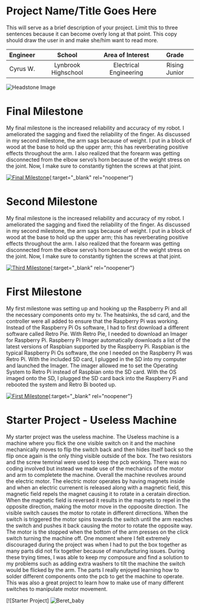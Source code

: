 ﻿# Project Name/Title Goes Here
This will serve as a brief description of your project. Limit this to three sentences because it can become overly long at that point. This copy should draw the user in and make she/him want to read more.

| **Engineer** | **School** | **Area of Interest** | **Grade** |
|:--:|:--:|:--:|:--:|
| Cyrus W. | Lynbrook Highschool | Electrical Engineering | Rising Junior|

![Headstone Image](https://bluestampengineering.com/wp-content/uploads/2016/05/improve.jpg)
  
# Final Milestone
My final milestone is the increased reliability and accuracy of my robot. I ameliorated the sagging and fixed the reliability of the finger. As discussed in my second milestone, the arm sags because of weight. I put in a block of wood at the base to hold up the upper arm; this has reverberating positive effects throughout the arm. I also realized that the forearm was getting disconnected from the elbow servo’s horn because of the weight stress on the joint. Now, I make sure to constantly tighten the screws at that joint. 

[![Final Milestone](https://res.cloudinary.com/marcomontalbano/image/upload/v1612573869/video_to_markdown/images/youtube--F7M7imOVGug-c05b58ac6eb4c4700831b2b3070cd403.jpg )](https://www.youtube.com/watch?v=F7M7imOVGug&feature=emb_logo "Final Milestone"){:target="_blank" rel="noopener"}

# Second Milestone
My final milestone is the increased reliability and accuracy of my robot. I ameliorated the sagging and fixed the reliability of the finger. As discussed in my second milestone, the arm sags because of weight. I put in a block of wood at the base to hold up the upper arm; this has reverberating positive effects throughout the arm. I also realized that the forearm was getting disconnected from the elbow servo’s horn because of the weight stress on the joint. Now, I make sure to constantly tighten the screws at that joint.

[![Third Milestone](https://res.cloudinary.com/marcomontalbano/image/upload/v1612574014/video_to_markdown/images/youtube--y3VAmNlER5Y-c05b58ac6eb4c4700831b2b3070cd403.jpg)](https://www.youtube.com/watch?v=y3VAmNlER5Y&feature=emb_logo "Second Milestone"){:target="_blank" rel="noopener"}

# First Milestone
My first milestone was setting up and hooking up the Raspberry Pi and all the necessary components onto my tv. The heatsinks, the sd card, and the controller were all added to ensure that the Raspberry Pi was working. Instead of the Raspberry Pi Os software, I had to first download a different software called Retro Pie. With Retro Pie, I needed to download an Imager for Raspberry Pi. Raspberry Pi Imager automatically downloads a list of the latest versions of Raspbian supported by the Raspberry Pi. Raspbian is the typical Raspberry Pi Os software, the one I needed on the Raspberry Pi was Retro Pi. With the included SD card, I plugged in the SD into my computer and launched the Imager. The imager allowed me to set the Operating System to Retro Pi instead of Raspbian onto the SD card. With the OS imaged onto the SD, I plugged the SD card back into the Raspberry Pi and rebooted the system and Retro Bi booted up.

[![First Milestone](https://res.cloudinary.com/marcomontalbano/image/upload/v1612574117/video_to_markdown/images/youtube--CaCazFBhYKs-c05lb58ac6eb4c4700831b2b3070cd403.jpg)](https://www.youtube.com/watch?v=CaCazFBhYKs "First Milestone"){:target="_blank" rel="noopener"}

# Starter Project - Useless Machine
My starter project was the useless machine. The Useless machine is a machine where you flick the one visible switch on it and the machine mechanically moves to flip the switch back and then hides itself back so the flip once again is the only thing visible outside of the box. The two resistors and the screw temrinal were used to keep the pcb working. There was no coding involved but instead we made use of the mechanics of the motor and arm to completete the machine. Overall the machine revolves around the electric motor. The electric motor operates by having magnets inside and when an electric currenent is released along with a magnetic field, this magnetic field repels the magnet causing it to rotate in a ceratain direction. When the magnetic field is reversed it results in the magnets to repel in the opposite direction, making the motor move in the oppoosite direction. The visible switch causes the motor to rotate in different dirrections. When the switch is triggered the motor spins towards the switch until the arm reaches the switch and pushes it back causing the motor to rotate the opposite way. The motor is the stopped when the bottom of the arm presses on the click switch turning the machine off. One moment where I felt extremely discouraged during the project was when I had to put the box together as many parts did not fix together because of manufacturing issues. During these trying times, I was able to keep my composure and find a solution to my problems such as adding extra washers to tilt the machine the switch would be flicked by the arm. The parts I really enjoyed learning how to solder different components onto the pcb to get the machine to operate. This was also a great project to learn how to make use of many different switches to manipulate motor movement.

[![Starter Project]
![Beret_baby](https://user-images.githubusercontent.com/108291620/176228310-c58bb949-4db3-451b-99a7-85c67d390348.jpg)
